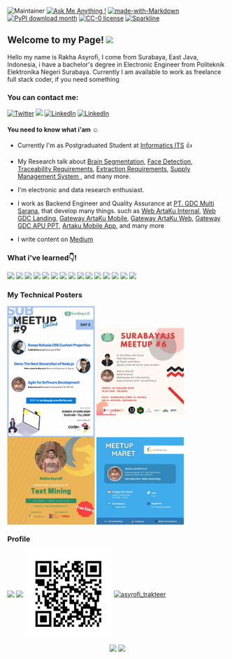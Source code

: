 ![Maintainer](https://img.shields.io/badge/maintainer-theMaintainer-blue)
[![Ask Me Anything !](https://img.shields.io/badge/Ask%20me-anything-1abc9c.svg)](https://github.com/asyrofist)
[![made-with-Markdown](https://img.shields.io/badge/Made%20with-Markdown-1f425f.svg)](http://commonmark.org)
[![PyPI download month](https://img.shields.io/pypi/dm/ansicolortags.svg)](https://pypi.org/user/asyrofist/)
[![CC-0 license](https://img.shields.io/badge/License-CC--0-blue.svg)](https://creativecommons.org/licenses/by-nd/4.0)
[![Sparkline](https://stars.medv.io/Naereen/badges.svg)](https://stars.medv.io/Naereen/badges)

## Welcome to my Page! <img src="https://raw.githubusercontent.com/MartinHeinz/MartinHeinz/master/wave.gif" width="30px">

Hello my name is Rakha Asyrofi, I come from Surabaya, East Java, Indonesia, i have a bachelor's degree in Electronic Engineer from Politeknik Elektronika Negeri Surabaya. Currently I am available to work as freelance full stack coder, if you need something

### You can contact me:

<p>
  <a href="https://twitter.com/asyrfist" target="_blank"><img alt="Twitter" src="https://img.shields.io/badge/twitter-%231DA1F2.svg?&style=for-the-badge&logo=twitter&logoColor=white" /></a>
  <a href="https://www.instagram.com/asyrofist/" target="_blank"><img src="https://img.shields.io/badge/ instagram %20-%23E4405F.svg?&style=for-the-badge&logo=Instagram&logoColor=white"/></a>
  <a href="https://www.linkedin.com/in/rakha-asyrofi-3945b589/" target="_blank"><img alt="LinkedIn" src="https://img.shields.io/badge/linkedin-%230077B5.svg?&style=for-the-badge&logo=linkedin&logoColor=white" /></a>
  <a href="https://github.com/asyrofist" target="_blank"><img alt="LinkedIn" src="https://img.shields.io/badge/GitHub-100000?style=for-the-badge&logo=github&logoColor=white" /></a>

 </p>

#### You need to know what i'am :relaxed:

- Currently I'm as Postgraduated Student at <a href="https://scholar.google.com/citations?user=WN9T5UUAAAAJ&hl=id&oi=ao" target="_blank">Informatics ITS</a> :thumbsup:

- My Research talk about <a href="https://github.com/asyrofist/Brain-Segmentation" target="_blank">Brain Segmentation</a>, 
  <a href="https://github.com/asyrofist/Face-Detection-Using-YOLO" target="_blank">Face Detection</a>,
  <a href="https://github.com/asyrofist/Simple-Traceability-SRS-Document" target="_blank">Traceability Requirements</a>,
  <a href="https://github.com/asyrofist/Extraction-Requirement" target="_blank">Extraction Requirements</a>,
  <a href="http://juti.if.its.ac.id/index.php/juti/article/view/937" target="_blank">Supply Management System </a>, and many more.
- I'm electronic and data research enthusiast.
- I work as Backend Engineer and Quality Assurance at <a href="https://gdc.co.id/">PT. GDC Multi Sarana</a>, that develop many things. such as 
  <a href="https://github.com/asyrofist/web_artakuInternal" target="_blank">Web ArtaKu Internal</a>,
  <a href="https://github.com/asyrofist/web_gdclanding" target="_blank">Web GDC Landing</a>,
  <a href="https://github.com/asyrofist/gtw_artaku_mobile" target="_blank">Gateway ArtaKu Mobile</a>,
  <a href="https://github.com/asyrofist/gtw_artaku_web" target="_blank">Gateway ArtaKu Web</a>,
  <a href="https://github.com/asyrofist/gtw_apu_ppt" target="_blank">Gateway GDC APU PPT</a>, 
  <a href="https://github.com/asyrofist/gtw_apu_ppt" target="_blank">Artaku Mobile App</a>, and many more
  
- I write content on <a href="https://asyrofist.medium.com/">Medium</a>

### What i've  learned:point_down:!

<p> <img src="https://img.shields.io/badge/php-%23777BB4.svg?&style=for-the-badge&logo=php&logoColor=white"/>
<img src="https://img.shields.io/badge/flask%20-%23000.svg?&style=for-the-badge&logo=flask&logoColor=white"/>
<img src="https://img.shields.io/badge/python%20-%2314354C.svg?&style=for-the-badge&logo=python&logoColor=white"/>
<img src="https://img.shields.io/badge/mysql-%2300f.svg?&style=for-the-badge&logo=mysql&logoColor=white"/>
<img src="https://img.shields.io/badge/Jupyter%20-%23F37626.svg?&style=for-the-badge&logo=Jupyter&logoColor=white" />
<img src="https://img.shields.io/badge/SQLite-07405E?style=for-the-badge&logo=sqlite&logoColor=white" />
<img src="https://img.shields.io/badge/Heroku-430098?style=for-the-badge&logo=heroku&logoColor=white" />
<img src="https://img.shields.io/badge/Bootstrap-563D7C?style=for-the-badge&logo=bootstrap&logoColor=white" />
<img src="https://img.shields.io/badge/Markdown-000000?style=for-the-badge&logo=markdown&logoColor=white" />
<img src="https://img.shields.io/badge/Rust-000000?style=for-the-badge&logo=rust&logoColor=white" />
<img src="https://img.shields.io/badge/C%2B%2B-00599C?style=for-the-badge&logo=c%2B%2B&logoColor=white" />
<img src="https://img.shields.io/badge/Node.js-43853D?style=for-the-badge&logo=node.js&logoColor=white" />
<img src="https://img.shields.io/badge/HTML5-E34F26?style=for-the-badge&logo=html5&logoColor=white" />
<img src="https://img.shields.io/badge/Netlify-00C7B7?style=for-the-badge&logo=netlify&logoColor=white" />
<img src="https://img.shields.io/badge/Microsoft_Office-D83B01?style=for-the-badge&logo=microsoft-office&logoColor=white" />
  

  
### My Technical Posters
<p>
  <a href="https://www.eventbrite.com/e/meetup-9-two-day-online-meetup-tickets-100992208414" target="_blank">
  <img align="center" src="https://github.com/asyrofist/asyrofist/blob/main/https___cdn.evbuc.com_images_103652584_301149195635_1_original.jpeg" width='200' height='300' alt="asyrofi_trakteer" /></a>
  
  <a href="https://www.eventbrite.com/e/meetup-6-machine-learning-using-tensorflowjs-and-jquery-alternatives-tickets-88835897561#" target="_blank">
  <img align="center" src="https://github.com/asyrofist/asyrofist/blob/main/5b14a022-80cc-47b7-90ea-29e9e3cc5b6a.jpeg" width='200' height='200' alt="asyrofi_trakteer" /></a>

  <a href="https://twitter.com/indigospacesub/status/1223130416258772992" target="_blank">
  <img align="center" src="https://github.com/asyrofist/asyrofist/blob/main/aab83e21-94f5-406f-8f3d-c69d8ad0ee3e.jpeg" width='200' height='200' alt="asyrofi_trakteer" /></a>

  <a href="https://twitter.com/surabayapy/status/1373867396604129286" target="_blank">
  <img align="center" src="https://github.com/asyrofist/asyrofist/blob/main/photo6251391660755889061.jpg" width='200' height='200' alt="asyrofi_trakteer" /></a>
</p>

### Profile

<p>
  <a href="https://github.com/anuraghazra/github-readme-stats"><img align="center" src="https://github-readme-stats.vercel.app/api/top-langs/?username=asyrofist&layout=compact&theme=buefy&hide_border=true" /></a>
  <img align="center" src="https://metrics.lecoq.io/asyrofist" />
  <a href="https://orcid.org/0000-0002-9071-2196">
  <img align="center" src="https://github.com/asyrofist/asyrofist/blob/main/ORCID%20(1).png"  width='200' height='200' alt="asyrofi_orchid" /></a>
  <a href="https://trakteer.id/rakha-asyrofi-rzvko/tip/embed/modal">
  <img align="center" src="https://cdn.trakteer.id/images/embed/trbtn-icon.png"alt="asyrofi_trakteer" /></a>
</p>

<div align="center">
    <img align="center" src="https://gpvc.arturio.dev/asyrofist"/>  
    <a href="https://paypal.me/asyrofist" target="_blank" style="display: inline-block;">
      <img src="https://img.shields.io/badge/Donate-PayPal-blue.svg?style=flat-square" align="center"/>
    </a>
</div>

